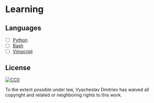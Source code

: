 # Learning
## Languages
- [ ] [Python](/python)
- [ ] [Bash](/bash)
- [ ] [Vimscript](/vimscript)

## License

[![CC0](https://i.creativecommons.org/p/zero/1.0/88x31.png)](https://creativecommons.org/publicdomain/zero/1.0/)

To the extent possible under law, Vyacheslav Dmitriev has waived all copyright and related or neighboring rights to this work.

